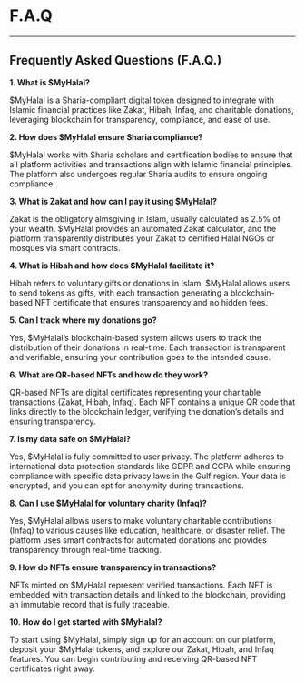 # F.A.Q

***



## **Frequently Asked Questions (F.A.Q.)**



**1. What is $MyHalal?**

$MyHalal is a Sharia-compliant digital token designed to integrate with Islamic financial practices like Zakat, Hibah, Infaq, and charitable donations, leveraging blockchain for transparency, compliance, and ease of use.

**2. How does $MyHalal ensure Sharia compliance?**

$MyHalal works with Sharia scholars and certification bodies to ensure that all platform activities and transactions align with Islamic financial principles. The platform also undergoes regular Sharia audits to ensure ongoing compliance.

**3. What is Zakat and how can I pay it using $MyHalal?**

Zakat is the obligatory almsgiving in Islam, usually calculated as 2.5% of your wealth. $MyHalal provides an automated Zakat calculator, and the platform transparently distributes your Zakat to certified Halal NGOs or mosques via smart contracts.

**4. What is Hibah and how does $MyHalal facilitate it?**

Hibah refers to voluntary gifts or donations in Islam. $MyHalal allows users to send tokens as gifts, with each transaction generating a blockchain-based NFT certificate that ensures transparency and no hidden fees.

**5. Can I track where my donations go?**

Yes, $MyHalal’s blockchain-based system allows users to track the distribution of their donations in real-time. Each transaction is transparent and verifiable, ensuring your contribution goes to the intended cause.

**6. What are QR-based NFTs and how do they work?**

QR-based NFTs are digital certificates representing your charitable transactions (Zakat, Hibah, Infaq). Each NFT contains a unique QR code that links directly to the blockchain ledger, verifying the donation’s details and ensuring transparency.

**7. Is my data safe on $MyHalal?**

Yes, $MyHalal is fully committed to user privacy. The platform adheres to international data protection standards like GDPR and CCPA while ensuring compliance with specific data privacy laws in the Gulf region. Your data is encrypted, and you can opt for anonymity during transactions.

**8. Can I use $MyHalal for voluntary charity (Infaq)?**

Yes, $MyHalal allows users to make voluntary charitable contributions (Infaq) to various causes like education, healthcare, or disaster relief. The platform uses smart contracts for automated donations and provides transparency through real-time tracking.

**9. How do NFTs ensure transparency in transactions?**

NFTs minted on $MyHalal represent verified transactions. Each NFT is embedded with transaction details and linked to the blockchain, providing an immutable record that is fully traceable.

**10. How do I get started with $MyHalal?**

To start using $MyHalal, simply sign up for an account on our platform, deposit your $MyHalal tokens, and explore our Zakat, Hibah, and Infaq features. You can begin contributing and receiving QR-based NFT certificates right away.
